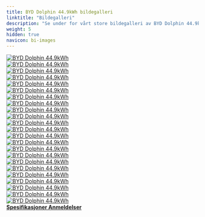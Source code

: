 ```yaml
---
title: BYD Dolphin 44.9kWh bildegalleri
linktitle: "Bildegalleri"
description: "Se under for vårt store bildegalleri av BYD Dolphin 44.9kWh. Klikk på bildene for høyoppløselige versjoner."
weight: 5
hidden: true
navicon: bi-images
---
```

<!-- markdownlint-disable MD033 -->
<div class="row" id ="my-gallery">
	<div class="pswp-grid-item col-6 col-md-4">
		<a href="https://media.evkx.net/multimedia/models/byd/dolphin/dolphin_44.9kwh/centerconsole_1.jpg"
data-pswp-src="https://media.evkx.net/multimedia/models/byd/dolphin/dolphin_44.9kwh/centerconsole_1.jpg"
data-pswp-width="2500"
data-pswp-height="1461" 
target="_blank">
			<img src="https://media.evkx.net/multimedia/models/byd/dolphin/dolphin_44.9kwh/centerconsole_1_xst.jpg" alt="BYD Dolphin 44.9kWh" class="img-fluid " />
		</a>
	</div>
	<div class="pswp-grid-item col-6 col-md-4">
		<a href="https://media.evkx.net/multimedia/models/byd/dolphin/dolphin_44.9kwh/exterior_1.jpg"
data-pswp-src="https://media.evkx.net/multimedia/models/byd/dolphin/dolphin_44.9kwh/exterior_1.jpg"
data-pswp-width="2499"
data-pswp-height="1621" 
target="_blank">
			<img src="https://media.evkx.net/multimedia/models/byd/dolphin/dolphin_44.9kwh/exterior_1_xst.jpg" alt="BYD Dolphin 44.9kWh" class="img-fluid " />
		</a>
	</div>
	<div class="pswp-grid-item col-6 col-md-4">
		<a href="https://media.evkx.net/multimedia/models/byd/dolphin/dolphin_44.9kwh/exterior_2.jpg"
data-pswp-src="https://media.evkx.net/multimedia/models/byd/dolphin/dolphin_44.9kwh/exterior_2.jpg"
data-pswp-width="2500"
data-pswp-height="1622" 
target="_blank">
			<img src="https://media.evkx.net/multimedia/models/byd/dolphin/dolphin_44.9kwh/exterior_2_xst.jpg" alt="BYD Dolphin 44.9kWh" class="img-fluid " />
		</a>
	</div>
	<div class="pswp-grid-item col-6 col-md-4">
		<a href="https://media.evkx.net/multimedia/models/byd/dolphin/dolphin_44.9kwh/exterior_3.jpg"
data-pswp-src="https://media.evkx.net/multimedia/models/byd/dolphin/dolphin_44.9kwh/exterior_3.jpg"
data-pswp-width="2500"
data-pswp-height="1622" 
target="_blank">
			<img src="https://media.evkx.net/multimedia/models/byd/dolphin/dolphin_44.9kwh/exterior_3_xst.jpg" alt="BYD Dolphin 44.9kWh" class="img-fluid " />
		</a>
	</div>
	<div class="pswp-grid-item col-6 col-md-4">
		<a href="https://media.evkx.net/multimedia/models/byd/dolphin/dolphin_44.9kwh/frontseats_1.jpg"
data-pswp-src="https://media.evkx.net/multimedia/models/byd/dolphin/dolphin_44.9kwh/frontseats_1.jpg"
data-pswp-width="2500"
data-pswp-height="1579" 
target="_blank">
			<img src="https://media.evkx.net/multimedia/models/byd/dolphin/dolphin_44.9kwh/frontseats_1_xst.jpg" alt="BYD Dolphin 44.9kWh" class="img-fluid " />
		</a>
	</div>
	<div class="pswp-grid-item col-6 col-md-4">
		<a href="https://media.evkx.net/multimedia/models/byd/dolphin/dolphin_44.9kwh/frontseats_2.jpg"
data-pswp-src="https://media.evkx.net/multimedia/models/byd/dolphin/dolphin_44.9kwh/frontseats_2.jpg"
data-pswp-width="2500"
data-pswp-height="1667" 
target="_blank">
			<img src="https://media.evkx.net/multimedia/models/byd/dolphin/dolphin_44.9kwh/frontseats_2_xst.jpg" alt="BYD Dolphin 44.9kWh" class="img-fluid " />
		</a>
	</div>
	<div class="pswp-grid-item col-6 col-md-4">
		<a href="https://media.evkx.net/multimedia/models/byd/dolphin/dolphin_44.9kwh/headlights_1.jpg"
data-pswp-src="https://media.evkx.net/multimedia/models/byd/dolphin/dolphin_44.9kwh/headlights_1.jpg"
data-pswp-width="2500"
data-pswp-height="1448" 
target="_blank">
			<img src="https://media.evkx.net/multimedia/models/byd/dolphin/dolphin_44.9kwh/headlights_1_xst.jpg" alt="BYD Dolphin 44.9kWh" class="img-fluid " />
		</a>
	</div>
	<div class="pswp-grid-item col-6 col-md-4">
		<a href="https://media.evkx.net/multimedia/models/byd/dolphin/dolphin_44.9kwh/interior_1.jpg"
data-pswp-src="https://media.evkx.net/multimedia/models/byd/dolphin/dolphin_44.9kwh/interior_1.jpg"
data-pswp-width="2500"
data-pswp-height="1667" 
target="_blank">
			<img src="https://media.evkx.net/multimedia/models/byd/dolphin/dolphin_44.9kwh/interior_1_xst.jpg" alt="BYD Dolphin 44.9kWh" class="img-fluid " />
		</a>
	</div>
	<div class="pswp-grid-item col-6 col-md-4">
		<a href="https://media.evkx.net/multimedia/models/byd/dolphin/dolphin_44.9kwh/interior_2.jpg"
data-pswp-src="https://media.evkx.net/multimedia/models/byd/dolphin/dolphin_44.9kwh/interior_2.jpg"
data-pswp-width="2500"
data-pswp-height="1622" 
target="_blank">
			<img src="https://media.evkx.net/multimedia/models/byd/dolphin/dolphin_44.9kwh/interior_2_xst.jpg" alt="BYD Dolphin 44.9kWh" class="img-fluid " />
		</a>
	</div>
	<div class="pswp-grid-item col-6 col-md-4">
		<a href="https://media.evkx.net/multimedia/models/byd/dolphin/dolphin_44.9kwh/interior_3.jpg"
data-pswp-src="https://media.evkx.net/multimedia/models/byd/dolphin/dolphin_44.9kwh/interior_3.jpg"
data-pswp-width="2500"
data-pswp-height="1667" 
target="_blank">
			<img src="https://media.evkx.net/multimedia/models/byd/dolphin/dolphin_44.9kwh/interior_3_xst.jpg" alt="BYD Dolphin 44.9kWh" class="img-fluid " />
		</a>
	</div>
	<div class="pswp-grid-item col-6 col-md-4">
		<a href="https://media.evkx.net/multimedia/models/byd/dolphin/dolphin_44.9kwh/interior_4.jpg"
data-pswp-src="https://media.evkx.net/multimedia/models/byd/dolphin/dolphin_44.9kwh/interior_4.jpg"
data-pswp-width="2500"
data-pswp-height="1623" 
target="_blank">
			<img src="https://media.evkx.net/multimedia/models/byd/dolphin/dolphin_44.9kwh/interior_4_xst.jpg" alt="BYD Dolphin 44.9kWh" class="img-fluid " />
		</a>
	</div>
	<div class="pswp-grid-item col-6 col-md-4">
		<a href="https://media.evkx.net/multimedia/models/byd/dolphin/dolphin_44.9kwh/interior_5.jpg"
data-pswp-src="https://media.evkx.net/multimedia/models/byd/dolphin/dolphin_44.9kwh/interior_5.jpg"
data-pswp-width="3000"
data-pswp-height="2000" 
target="_blank">
			<img src="https://media.evkx.net/multimedia/models/byd/dolphin/dolphin_44.9kwh/interior_5_xst.jpg" alt="BYD Dolphin 44.9kWh" class="img-fluid " />
		</a>
	</div>
	<div class="pswp-grid-item col-6 col-md-4">
		<a href="https://media.evkx.net/multimedia/models/byd/dolphin/dolphin_44.9kwh/interior_6.jpg"
data-pswp-src="https://media.evkx.net/multimedia/models/byd/dolphin/dolphin_44.9kwh/interior_6.jpg"
data-pswp-width="3000"
data-pswp-height="2000" 
target="_blank">
			<img src="https://media.evkx.net/multimedia/models/byd/dolphin/dolphin_44.9kwh/interior_6_xst.jpg" alt="BYD Dolphin 44.9kWh" class="img-fluid " />
		</a>
	</div>
	<div class="pswp-grid-item col-6 col-md-4">
		<a href="https://media.evkx.net/multimedia/models/byd/dolphin/dolphin_44.9kwh/main_1.jpg"
data-pswp-src="https://media.evkx.net/multimedia/models/byd/dolphin/dolphin_44.9kwh/main_1.jpg"
data-pswp-width="3000"
data-pswp-height="2116" 
target="_blank">
			<img src="https://media.evkx.net/multimedia/models/byd/dolphin/dolphin_44.9kwh/main_1_xst.jpg" alt="BYD Dolphin 44.9kWh" class="img-fluid " />
		</a>
	</div>
	<div class="pswp-grid-item col-6 col-md-4">
		<a href="https://media.evkx.net/multimedia/models/byd/dolphin/dolphin_44.9kwh/screens_1.jpg"
data-pswp-src="https://media.evkx.net/multimedia/models/byd/dolphin/dolphin_44.9kwh/screens_1.jpg"
data-pswp-width="2500"
data-pswp-height="1550" 
target="_blank">
			<img src="https://media.evkx.net/multimedia/models/byd/dolphin/dolphin_44.9kwh/screens_1_xst.jpg" alt="BYD Dolphin 44.9kWh" class="img-fluid " />
		</a>
	</div>
	<div class="pswp-grid-item col-6 col-md-4">
		<a href="https://media.evkx.net/multimedia/models/byd/dolphin/dolphin_44.9kwh/screens_2.jpg"
data-pswp-src="https://media.evkx.net/multimedia/models/byd/dolphin/dolphin_44.9kwh/screens_2.jpg"
data-pswp-width="3000"
data-pswp-height="2000" 
target="_blank">
			<img src="https://media.evkx.net/multimedia/models/byd/dolphin/dolphin_44.9kwh/screens_2_xst.jpg" alt="BYD Dolphin 44.9kWh" class="img-fluid " />
		</a>
	</div>
	<div class="pswp-grid-item col-6 col-md-4">
		<a href="https://media.evkx.net/multimedia/models/byd/dolphin/dolphin_44.9kwh/screen_3.jpg"
data-pswp-src="https://media.evkx.net/multimedia/models/byd/dolphin/dolphin_44.9kwh/screen_3.jpg"
data-pswp-width="3000"
data-pswp-height="2000" 
target="_blank">
			<img src="https://media.evkx.net/multimedia/models/byd/dolphin/dolphin_44.9kwh/screen_3_xst.jpg" alt="BYD Dolphin 44.9kWh" class="img-fluid " />
		</a>
	</div>
	<div class="pswp-grid-item col-6 col-md-4">
		<a href="https://media.evkx.net/multimedia/models/byd/dolphin/dolphin_44.9kwh/secondrowseats_1.jpg"
data-pswp-src="https://media.evkx.net/multimedia/models/byd/dolphin/dolphin_44.9kwh/secondrowseats_1.jpg"
data-pswp-width="2500"
data-pswp-height="1623" 
target="_blank">
			<img src="https://media.evkx.net/multimedia/models/byd/dolphin/dolphin_44.9kwh/secondrowseats_1_xst.jpg" alt="BYD Dolphin 44.9kWh" class="img-fluid " />
		</a>
	</div>
	<div class="pswp-grid-item col-6 col-md-4">
		<a href="https://media.evkx.net/multimedia/models/byd/dolphin/dolphin_44.9kwh/secondrowseats_2.jpg"
data-pswp-src="https://media.evkx.net/multimedia/models/byd/dolphin/dolphin_44.9kwh/secondrowseats_2.jpg"
data-pswp-width="2500"
data-pswp-height="1741" 
target="_blank">
			<img src="https://media.evkx.net/multimedia/models/byd/dolphin/dolphin_44.9kwh/secondrowseats_2_xst.jpg" alt="BYD Dolphin 44.9kWh" class="img-fluid " />
		</a>
	</div>
	<div class="pswp-grid-item col-6 col-md-4">
		<a href="https://media.evkx.net/multimedia/models/byd/dolphin/dolphin_44.9kwh/secondrowseats_3.jpg"
data-pswp-src="https://media.evkx.net/multimedia/models/byd/dolphin/dolphin_44.9kwh/secondrowseats_3.jpg"
data-pswp-width="3000"
data-pswp-height="2000" 
target="_blank">
			<img src="https://media.evkx.net/multimedia/models/byd/dolphin/dolphin_44.9kwh/secondrowseats_3_xst.jpg" alt="BYD Dolphin 44.9kWh" class="img-fluid " />
		</a>
	</div>
	<div class="pswp-grid-item col-6 col-md-4">
		<a href="https://media.evkx.net/multimedia/models/byd/dolphin/dolphin_44.9kwh/trunk_1.jpg"
data-pswp-src="https://media.evkx.net/multimedia/models/byd/dolphin/dolphin_44.9kwh/trunk_1.jpg"
data-pswp-width="2500"
data-pswp-height="1776" 
target="_blank">
			<img src="https://media.evkx.net/multimedia/models/byd/dolphin/dolphin_44.9kwh/trunk_1_xst.jpg" alt="BYD Dolphin 44.9kWh" class="img-fluid " />
		</a>
	</div>
	<div class="pswp-grid-item col-6 col-md-4">
		<a href="https://media.evkx.net/multimedia/models/byd/dolphin/dolphin_44.9kwh/trunk_2.jpg"
data-pswp-src="https://media.evkx.net/multimedia/models/byd/dolphin/dolphin_44.9kwh/trunk_2.jpg"
data-pswp-width="2500"
data-pswp-height="1621" 
target="_blank">
			<img src="https://media.evkx.net/multimedia/models/byd/dolphin/dolphin_44.9kwh/trunk_2_xst.jpg" alt="BYD Dolphin 44.9kWh" class="img-fluid " />
		</a>
	</div>
	<div class="pswp-grid-item col-6 col-md-4">
		<a href="https://media.evkx.net/multimedia/models/byd/dolphin/dolphin_44.9kwh/wheels_1.jpg"
data-pswp-src="https://media.evkx.net/multimedia/models/byd/dolphin/dolphin_44.9kwh/wheels_1.jpg"
data-pswp-width="2500"
data-pswp-height="1667" 
target="_blank">
			<img src="https://media.evkx.net/multimedia/models/byd/dolphin/dolphin_44.9kwh/wheels_1_xst.jpg" alt="BYD Dolphin 44.9kWh" class="img-fluid " />
		</a>
	</div>
</div>
<script type="module">
  import PhotoSwipeLightbox from '/js/photoswipe-lightbox.esm.js';
    const lightbox = new PhotoSwipeLightbox({
       gallery: '#my-gallery',
        children: 'a',
        pswpModule: () => import('/js/photoswipe.esm.js')
    });
lightbox.init();
</script>
<div class="mt-3 mb-3">
<a href="../specifications/" class="text-decoration-none text-black">
<strong><i class="bi-arrow-left"></i> Spesifikasjoner </strong>
</a>
<a href="../reviews/" class="text-decoration-none text-black float-end">
<strong>Anmeldelser <i class="bi-arrow-right"></i></strong>
</a>
</div>
